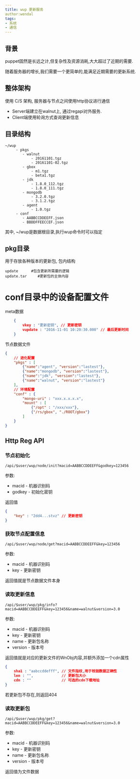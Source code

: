 ```yaml
---
title: wup 更新服务
author:wendal
tags:
- 系统
- 通信
---
```


## 背景

puppet固然是长远之计,但复杂性及资源消耗,大大超过了近期的需要.

随着服务器的增长,我们需要一个更简单的,能满足近期需要的更新系统.

## 整体架构

使用 C/S 架构, 服务器与节点之间使用http协议进行通信

* Server端建立在walnut上, 通过regapi对外服务.
* Client端使用轮询方式查询更新信息

## 目录结构

```
~/wup
	 - pkgs
	    - walnut
	 		- 20161101.tgz
	 		- 20161101-02.tgz
	 	- gbox
	 		- m1.tgz
	 		- beta1.tgz
	 	- jdk
	 		- 1.8.0_112.tgz
	 		- 1.8.0_111.tgz
	 	- mongodb
	 		- 3.2.0.tgz
	 		- 3.1.2.tgz
	 	- agent
	 		- 1.0.tgz
	 - conf
	 	- AABBCCDDEEFF.json
	 	- BBDDFFEECCEF.json
```

其中, ~/wup是数据根目录,执行wup命令时可以指定

## pkg目录

用于存放各种版本的更新包, 包内结构

```
update      #包含更新所需要的逻辑
update.tar     #更新包的主体内容
```

# conf目录中的设备配置文件

meta数据

```json
	{
		vkey : "更新密钥", // 更新密钥
		vupdate : "2016-11-01 10:20:30.000" // 最后更新时间
	}
```

节点数据文件

```json
{
	// 进化配置
	"pkgs" : [
		{"name":"agent", "version":"lastest"},
		{"name":"mongodb", "version":"lastest"},
		{"name":"jdk", "version":"lastest"},
		{"name":"walnut", "version":"lastest"}
	],
	// 环境配置
	"conf" : {
		"mongo-uri" : "xxx.x.x.x.x",
		"mount" : [
			{"/opt" : "/xxx/xxx"},
			{"/rs/gbox", "./ROOT/gbox"}
		]
	}
}
```

## Http Reg API

### 节点初始化

```
/api/$user/wup/node/init?macid=AABBCCDDEEFF&godkey=123456
```

参数:

* macid - 机器识别码
* godkey - 初始化密钥

返回值

```json
{
	"key" : "2dd4...stvz" // 更新密钥
}
```

### 获取节点配置信息

```
/api/$user/wup/node/get?macid=AABBCCDDEEFF&key=123456
```

参数:

* macid - 机器识别码
* key - 更新密钥

返回值就是节点数据文件本身

### 读取更新信息

```
/api/$user/wup/pkg/info?macid=AABBCCDDEEFF&key=123456&name=walnut&version=3.0
```

参数:

* macid - 机器识别码
* key - 更新密钥
* name - 更新包名称
* version - 版本号

返回值就是对应的更新文件的WnObj内容,并额外添加一个cdn属性

```json
{
	sha1 : "aabccddefff", // 文件指纹,用于校验数据正确性
	len : "",             // 更新包大小
	cdn : ""              // 可选的cdn下载地址
}
```

若更新包不存在,则返回404

### 读取更新包

```
/api/$user/wup/pkg/get?macid=AABBCCDDEEFF&key=123456&name=walnut&version=3.0
```

参数:

* macid - 机器识别码
* key - 更新密钥
* name - 更新包名称
* version - 版本号

返回值为文件数据
